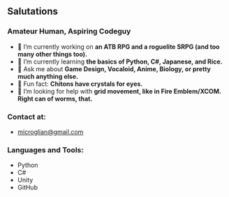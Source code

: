 ## Salutations
### Amateur Human, Aspiring Codeguy

- :blue_book: I’m currently working on **an ATB RPG and a roguelite SRPG (and too many other things too).**
- :green_book: I’m currently learning **the basics of Python, C#, Japanese, and Rice.**
- :ledger: Ask me about **Game Design, Vocaloid, Anime, Biology, or pretty much anything else.**
- :orange_book: Fun fact: **Chitons have crystals for eyes.**
- :closed_book: I’m looking for help with **grid movement, like in Fire Emblem/XCOM. Right can of worms, that.**

### Contact at:
- microglian@gmail.com

### Languages and Tools:
- Python
- C#
- Unity
- GitHub
